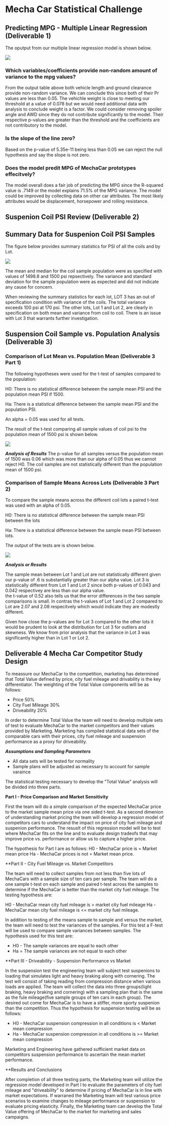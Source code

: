 # Mecha Car Statistical Challenge
## Predicting MPG - Multiple Linear Regression (Deliverable 1)
The oputput from our multiple linear regression model is shown below.

<img src="linear_regression_model_output.png">

### Which variables/coefficients provide non-random amount of variance to the mpg values?
From  the output table above both vehicle length and ground clearance provide non-random variance.  We can conclude this since both of their Pr values are less than 0.05.  The vehichle weight is close to meeting our threshold at a value of 0.078 but we would need additional data with analysis to conclude weight is a factor.  We could consider removing spoiler angle and AWD since they do not contribute significantly to the model.  Their respective p-values are greater than the threshold and the coefficients are not contributory to the model.  

### Is the slope of the line zero?
Based on the p-value of 5.35e-11 being less than 0.05 we can reject the null hypothesis and say the slope is not zero.

### Does the model predit MPG of MechaCar prototypes effecitvely?
The model overall does a fair job of predicting the MPG since the R-squared value is .7149 or the model explains 71.5% of the MPG variance.  The model could be improved by collecting data on other car attributes.  The most likely attributes would be displacement, horsepower and rolling resistance.

## Suspenion Coil PSI Review (Deliverable 2)
## Summary Data for Suspenion Coil PSI Samples

The figure below provides summary statistics for PSI of all the coils and by Lot.

<img src="Coil_Summary_Stats.png">

The mean and median for the coil sample population were as specified with values of 1498.8 and 1500 psi repsectively.  The variance and standard deviation for the sample population were as expected and did not indicate any cause for concern.

When reviewing the summary statistics for each lot, LOT 3 has an out of specification condition with variance of the coils.  The total variance exceeds 100 psi at 170 psi.  The other lots, Lot 1 and Lot 2, are clearly in specification on both mean and variance from coil to coil.  There is an issue with Lot 3 that warrants further investigation.

## Suspension Coil Sample vs. Population Analysis (Deliverable 3)

### Comparison of Lot Mean vs. Population Mean (Deliverable 3 Part 1)

The following hypotheses were used for the t-test of samples compared to the population:

H0: There is no statistical difference between the sample mean PSI and the population mean PSI if 1500.

Ha: There is a statistical difference between the sample mean PSI and the population PSI.  

An alpha = 0.05 was used for all tests.

The result of the t-test comparing all sample values of coil psi to the population mean of 1500 psi is shown below.

<img src="Sample_mean_to_Population.png">

***Analysis of Results***
The p-value for all samples versus the population mean of 1500 was 0.06 which was more than our alpha of 0.05 thus we cannot reject H0.  The coil samples are not statistically different than the population mean of 1500 psi. 


### Comparison of Sample Means Across Lots (Deliverable 3 Part 2)
To compare the sample means across the different coil lots a paired t-test was used with an alpha of 0.05.

H0: There is no statistical difference between the sample mean PSI between the lots

Ha: There is a statistical difference between the sample mean PSI between lots.

The output of the tests are is shown below.

<img src="Lot_Paired_Ttest.png" >

***Analysis or Results***

The sample mean between Lot 1 and Lot are not statistically different given our p-value of .6 is substantially greater than our alpha value.
Lot 3 is statistically different from Lot 1 and Lot 2 since both p-values of 0.043 and 0.042 respectivey are less than our alpha value.  
the t-value of 0.52 also tells us that the error differences in the two sample comparisons is small.  In contras the t-values of Lot 1 and Lot 2 compared to Lot are 2.07 and 2.08 respecitvely which would indicate they are modestly different.  

Given how close the p-values are for Lot 3 compared to the other lots it would be prudent to look at the distribution for Lot 3 for outliers and skewness.  We know from prior analysis that the variance in Lot 3 was significantly higher than in Lot 1 or Lot 2.

## Deliverable 4 Mecha Car Competitor Study Design

To meassure our MechaCar to the competition, marketing has determined that Total Value defined by price, city fuel mileage and drivability is the key differentiator.  The weighting of the Total Value components will be as follows:
- Price 50%
- City Fuel Mileage 30%
- Driveability  20%

In order to determine Total Value the team will need to develop multiple sets of test to evaluate MechaCar to the market competitors and their values provided by Marketing.  Marketing has compiled statistical data sets of the comparable cars with their prices, city fuel mileage and suspension performance as a proxy for driveability.

***Assumptions and Sampling Parameters***
- All data sets will be tested for normality
- Sample plans will be adjusted as necessary to account for sample varaince 

The statistical testing necessary to develop the "Total Value" analysis will be divided into three parts.

**Part I - Price Comparison and Market Sensitivity**

First the team will do a simple comparison of the expected MechaCar price to the market sample mean price via one sided t-test.  As a second dimenion of understanding market pricing the team will develop a regression model of competitors cars to understand the impact on price of city fuel mileage and suspenion performance.  The resuslt of this regression model will be to test where MechaCar fits on the line and to evaluate design tradeofs that may improve price vs. performance or allow us to capture a higher price.

The hypothesis for Part I are as follows:
H0 - MechaCar price is = Market mean price 
Ha - MechaCar prices is not = Market mean price.

**Part II - City Fuel Mileage vs. Market Competitors

The team will need to collect samples from not less than five lots of MechaCars with a sample size of ten cars per sample.  The team will do a one sample t-test on each sample and paired t-test across the samples to determine if the MechaCar is better than the market city fuel mileage.  The testing hypothesis are:

H0 - MechaCar mean city fuel mileage is > market city fuel mileage
Ha - MechaCar mean city fuel mileage is <= market city fuel mileage.

In addition to testing of the means sample to sample and versus the market, the team will need to test the variances of the samples.  For this test a F-test will be used to compare sample variances between samples.  The hypothesis used for this test are:
- H0 - The sample variances are equal to each other
- Ha = The sample variances are not equal to each other

**Part III - Driveability - Suspension Performance vs Market

In the suspension test the engineering team will subject test suspenions to loading that simulates light and heavy braking along with cornering.  The test will consist of taking reading from compression distance when various loads are applied.  The team will collect the data into three groups(light braking, heavy braking and cornering) with a sampling plan that is the same as the fule mileage(five sample groups of ten cars in each group).  The desired out come for MechaCar is to have a stiffer, more sporty suspenion than the competition.  Thus the hypothesis for suspension testing will be as follows:
- H0 - MechaCar suspension compression in all conditions is < Market mean compression
- Ha - MechaCar suspension compression in all conditions is >= Market mean compression

Marketing and Engineering have gathered sufficient market data on competitors suspension performance to ascertain the mean market performance.

**Results and Conclusions

After completion of all three testing parts, the Marketing team will utilize the regression model developed in Part I to evaluate the parameters of city fuel mileage and "driveability" to determine if pricing of MechaCar is in line with market expectations.  If warraned the Marketing team will test various price scenarios to examine changes to mileage performance or suspension to evaluate pricing elasticity.   Finally, the Marketing team can develop the Total Value offering of MechaCar to the market for marketing and sales campaigns.

